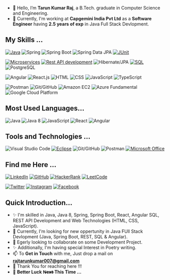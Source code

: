 - 👋 Hello, I’m **Tarun Kumar Raj**, a B.Tech. graduate in Computer Science and Engineering.
- 👀 Currently, I'm working at **Capgemini India Pvt Ltd** as a **Software Engineer** having **2.5 years of exp** in Java Full Stack Devlopment.

## My Skills ...
[![Java](https://img.shields.io/badge/-Java-007396?style=for-the-badge&logo=java)](https://www.java.com/)
![Spring](https://img.shields.io/badge/-Spring-6DB33F?style=for-the-badge&logo=spring)
![Spring Boot](https://img.shields.io/badge/-Spring%20Boot-6DB33F?style=for-the-badge&logo=spring)
![Spring Data JPA](https://img.shields.io/badge/-Spring%20Data%20JPA-6DB33F?style=for-the-badge&logo=spring)
[![JUnit](https://img.shields.io/badge/-JUnit-25A162?style=for-the-badge&logo=junit)](https://junit.org/)

[![Microservices](https://img.shields.io/badge/-Microservices-000000?style=for-the-badge)](https://en.wikipedia.org/wiki/Microservices)
[![Rest API development](https://img.shields.io/badge/-Rest%20API%20development-000000?style=for-the-badge)](https://en.wikipedia.org/wiki/Representational_state_transfer)
![Hibernate/JPA](https://img.shields.io/badge/-Hibernate%2FJPA-59666C?style=for-the-badge&logo=hibernate)
[![SQL](https://img.shields.io/badge/-SQL-CC2927?style=for-the-badge&logo=sql)](https://en.wikipedia.org/wiki/SQL)
![PostgreSQL](https://img.shields.io/badge/-PostgreSQL-336791?style=for-the-badge&logo=postgresql)

![Angular](https://img.shields.io/badge/-Angular-E23237?style=for-the-badge&logo=angular)
![React.js](https://img.shields.io/badge/-React.js-61DAFB?style=for-the-badge&logo=react)
![HTML](https://img.shields.io/badge/-HTML-E34F26?style=for-the-badge&logo=html5)
![CSS](https://img.shields.io/badge/-CSS-1572B6?style=for-the-badge&logo=css3)
![JavaScript](https://img.shields.io/badge/-JavaScript-F7DF1E?style=for-the-badge&logo=javascript)
![TypeScript](https://img.shields.io/badge/-TypeScript-3178C6?style=for-the-badge&logo=typescript)

![Postman](https://img.shields.io/badge/-Postman-FF6C37?style=for-the-badge&logo=postman)
![Git/GitHub](https://img.shields.io/badge/-Git%2FGitHub-181717?style=for-the-badge&logo=git)
![Amazon EC2](https://img.shields.io/badge/-Amazon%20EC2-232F3E?style=for-the-badge&logo=amazon-ec2)
![Azure Fundamental](https://img.shields.io/badge/-Azure%20Fundamental-0089D6?style=for-the-badge&logo=microsoft-azure)
![Google Cloud Platform](https://img.shields.io/badge/-Google%20Cloud%20Platform-4285F4?style=for-the-badge&logo=google-cloud)

## Most Used Languages...
![Java](https://img.shields.io/badge/-Java-000000?style=for-the-badge&color=red)
![Java 8](https://img.shields.io/badge/-Java%208-000000?style=for-the-badge&color=darkred)
![JavaScript](https://img.shields.io/badge/-JavaScript-000000?style=for-the-badge&color=yellow)
![React](https://img.shields.io/badge/-React-000000?style=for-the-badge&color=blue)
![Angular](https://img.shields.io/badge/-Angular-000000?style=for-the-badge&color=red)

## Tools and Technologies ...
![Visual Studio Code](https://img.shields.io/badge/-Visual%20Studio%20Code-007ACC?style=for-the-badge&logo=visual-studio-code)
[![Eclipse](https://img.shields.io/badge/-Eclipse-2C2255?style=for-the-badge&logo=eclipse)](https://www.eclipse.org/)
![Git/GitHub](https://img.shields.io/badge/-Git%2FGitHub-181717?style=for-the-badge&logo=git)
![Postman](https://img.shields.io/badge/-Postman-FF6C37?style=for-the-badge&logo=postman)
[![Microsoft Office](https://img.shields.io/badge/-Microsoft%20Office-D83B01?style=for-the-badge&logo=microsoftoffice)](https://www.office.com/)

## Find me Here ...
[![LinkedIn](https://img.shields.io/badge/linkedin-blue?style=for-the-badge&logo=linkedin&logoColor=white&labelColor=0077B5)](https://www.linkedin.com/in/realtarunraj/)
[![GitHub](https://img.shields.io/badge/GitHub-blue?style=for-the-badge&logo=github&logoColor=white&labelColor=181717)](https://github.com/realtarunraj/)
[![HackerRank](https://img.shields.io/badge/HackerRank-blue?style=for-the-badge&logo=hackerrank&logoColor=white&labelColor=2EC866)](https://www.hackerrank.com/realtarunraj123/)
[![LeetCode](https://img.shields.io/badge/LeetCode-blue?style=for-the-badge&logo=leetcode&logoColor=white&labelColor=F89F1B)](https://leetcode.com/realtarunraj/)

[![Twitter](https://img.shields.io/badge/Twitter-blue?style=for-the-badge&logo=x.com)](https://twitter.com/realtarunraj/)
[![Instagram](https://img.shields.io/badge/Instagram-blue?style=for-the-badge&logo=instagram&logoColor=white&labelColor=E4405F)](https://www.instagram.com/realtarunraj/)
[![Facebook](https://img.shields.io/badge/Facebook-blue?style=for-the-badge&logo=facebook&logoColor=white&labelColor=1877F2)](https://www.facebook.com/realtarunraj/)

## Quick Introduction...
- ✨ I'm skilled in Java, Java 8, Spring, Spring Boot, React, Angular SQL, REST API Development and Web Technologies (HTML, CSS, JavaScript).
- 🌱 Currently, I'm looking for new oppertunity in Java FUll Stack Devlopment (Java, Spring Boot, REST, SQL & Angular).
- 💞️ Egerly looking to collaborate on some Development Project.
- ✨ Additionally, I'm having special Interest in Poetry writing.
- 📫 To **Get in Touch** with me, Just drop a mail on **rajtarunkumar007@gmail.com**
- 👋 Thank You for reaching here !!!
- 💞️ **Better Luck N̶e̶x̶t̶  This Time ...**

<!---
realtarunraj/realtarunraj is a ✨ special ✨ repository because its `README.md` (this file) appears on your GitHub profile.
You can click the Preview link to take a look at your changes.
--->
